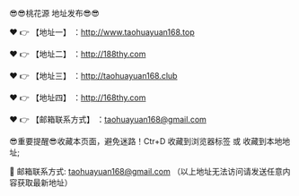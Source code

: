

😎😎桃花源 地址发布😎😎

❤️ 👉 【地址一】 ：http://www.taohuayuan168.top

❤️ 👉 【地址二】 ：http://188thy.com

❤️ 👉 【地址三】 ：http://taohuayuan168.club

❤️ 👉 【地址四】 ：http://168thy.com

❤️ 👉 【邮箱联系方式】 ：taohuayuan168@gmail.com

😎重要提醒😎收藏本页面，避免迷路！Ctr+D 收藏到浏览器标签 或 收藏到本地地址;


📧 邮箱联系方式: taohuayuan168@gmail.com （以上地址无法访问请发送任意内容获取最新地址）
